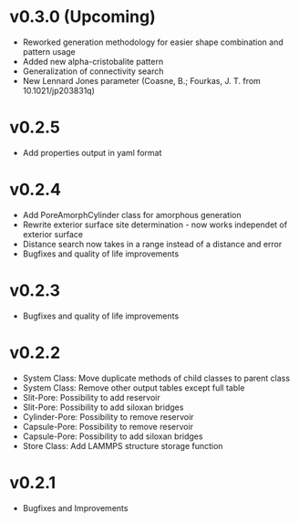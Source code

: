 # v0.3.0 (Upcoming)
* Reworked generation methodology for easier shape combination and pattern usage
* Added new alpha-cristobalite pattern
* Generalization of connectivity search
* New Lennard Jones parameter (Coasne, B.; Fourkas, J. T. from 10.1021/jp203831q)

# v0.2.5
* Add properties output in yaml format

# v0.2.4
* Add PoreAmorphCylinder class for amorphous generation
* Rewrite exterior surface site determination - now works independet of exterior surface
* Distance search now takes in a range instead of a distance and error
* Bugfixes and quality of life improvements

# v0.2.3
* Bugfixes and quality of life improvements

# v0.2.2
* System Class: Move duplicate methods of child classes to parent class
* System Class: Remove other output tables except full table
* Slit-Pore: Possibility to add reservoir
* Slit-Pore: Possibility to add siloxan bridges
* Cylinder-Pore: Possibility to remove reservoir
* Capsule-Pore: Possibility to remove reservoir
* Capsule-Pore: Possibility to add siloxan bridges
* Store Class: Add LAMMPS structure storage function

# v0.2.1
* Bugfixes and Improvements
